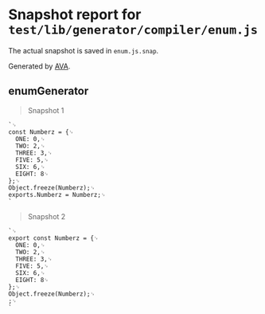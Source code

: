 # Snapshot report for `test/lib/generator/compiler/enum.js`

The actual snapshot is saved in `enum.js.snap`.

Generated by [AVA](https://ava.li).

## enumGenerator

> Snapshot 1

    `␊
    const Numberz = {␊
      ONE: 0,␊
      TWO: 2,␊
      THREE: 3,␊
      FIVE: 5,␊
      SIX: 6,␊
      EIGHT: 8␊
    };␊
    Object.freeze(Numberz);␊
    exports.Numberz = Numberz;␊
    `

> Snapshot 2

    `␊
    export const Numberz = {␊
      ONE: 0,␊
      TWO: 2,␊
      THREE: 3,␊
      FIVE: 5,␊
      SIX: 6,␊
      EIGHT: 8␊
    };␊
    Object.freeze(Numberz);␊
    ;␊
    `
